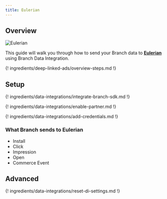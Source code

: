 ```yaml
---
title: Eulerian
---
```

## Overview

![Eulerian](https://cdn.branch.io/branch-assets/ad-partner-manager/388787843096400122/logo-black-1540344824992.png)

This guide will walk you through how to send your Branch data to **[Eulerian](https://www.eulerian.com/en/)** using Branch Data Integration.

{! ingredients/deep-linked-ads/overview-steps.md !}

## Setup

{! ingredients/data-integrations/integrate-branch-sdk.md !}

{! ingredients/data-integrations/enable-partner.md !}

{! ingredients/data-integrations/add-credentials.md !}

### What Branch sends to Eulerian

* Install
* Click
* Impression
* Open
* Commerce Event

## Advanced

{! ingredients/data-integrations/reset-di-settings.md !}
